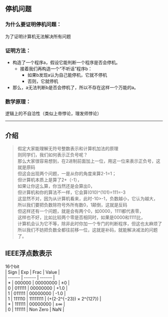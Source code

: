 ## 停机问题
### 为什么要证明停机问题：
为了证明计算机无法解决所有问题  
### 证明方法：
- 构造了一个程序a，假设它能判断一个程序是否会停机。  
  - 接着我们再构造一个“不听话”程序b：  
    - 如果b发现a认为自己能停机，它就不停机  
    - 否则，它就停机  
- 那么，a无法判断b是否会停机了，所以不存在这样一个万能的a。  
### 数学原理：
逻辑上的不自洽性（类似上帝悖论，理发师悖论）
 ________
 ## 介绍
 >假定大家能理解无符号整数表示和计算机加法的原理  
  则同学们，我们如何表示正负号呢？  
  那么大家很容易想到，在2进制前面加上一位，用这一位来表示正负号，这就是原码  
  但这会出现两个问题，一是从你的角度来算2-1=1；  
  但计算机本质上是算了2+（-1），  
  如果让你这么算，你当然还是会算出0，  
  但计算机和你的算法不一样，它会算(010)^(101)=111=-3  
  这显然不对，因为从计算机看来，此时-10>-1，负数越小，它认为越大，  
  所以我们要把负数除符号外所有数0，1颠倒，这就是反码  
  但这样还有一个问题，就是会有两个0，如0000，1111都代表零，  
  这样也不好，比如比较两个零是否相同时，如果是0000和1111比，  
  计算机会认为它不等，除非此时你加一个专门的判断程序，但这也太麻烦了  
  所以我们不妨把负数全都往前移一位，这就是补码，就能解决减法的问题了。  
  ## IEEE浮点数表示
16个bit  
| Sign | Exp | Frac | Value |  
| ------ | ------ | ------ |  
| * | 000000 | 00000000 | ±0 |  
| 0 | 011111 | 00000000 | +1.0 |  
| 1 | 011111 | 00000000 | -1.0 |  
| 1 | 111110 | 11111111 | \(+(2-2^{−23}) × 2^{127}\) |  
| * | 111111 | 00000000 | ±∞ |  
| 0 | 111111 | Non Zero | NaN |  
